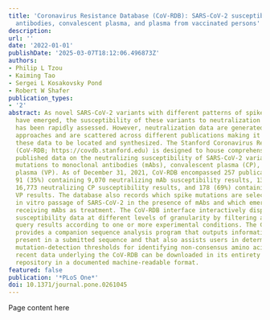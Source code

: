 ```yaml
---
title: 'Coronavirus Resistance Database (CoV-RDB): SARS-CoV-2 susceptibility to monoclonal
  antibodies, convalescent plasma, and plasma from vaccinated persons'
description:
url: ''
date: '2022-01-01'
publishDate: '2025-03-07T18:12:06.496873Z'
authors:
- Philip L Tzou
- Kaiming Tao
- Sergei L Kosakovsky Pond
- Robert W Shafer
publication_types:
- '2'
abstract: As novel SARS-CoV-2 variants with different patterns of spike protein mutations
  have emerged, the susceptibility of these variants to neutralization by antibodies
  has been rapidly assessed. However, neutralization data are generated using different
  approaches and are scattered across different publications making it difficult for
  these data to be located and synthesized. The Stanford Coronavirus Resistance Database
  (CoV-RDB; https://covdb.stanford.edu) is designed to house comprehensively curated
  published data on the neutralizing susceptibility of SARS-CoV-2 variants and spike
  mutations to monoclonal antibodies (mAbs), convalescent plasma (CP), and vaccinee
  plasma (VP). As of December 31, 2021, CoV-RDB encompassed 257 publications including
  91 (35%) containing 9,070 neutralizing mAb susceptibility results, 131 (51%) containing
  16,773 neutralizing CP susceptibility results, and 178 (69%) containing 33,540 neutralizing
  VP results. The database also records which spike mutations are selected during
  in vitro passage of SARS-CoV-2 in the presence of mAbs and which emerge in persons
  receiving mAbs as treatment. The CoV-RDB interface interactively displays neutralizing
  susceptibility data at different levels of granularity by filtering and/or aggregating
  query results according to one or more experimental conditions. The CoV-RDB website
  provides a companion sequence analysis program that outputs information about mutations
  present in a submitted sequence and that also assists users in determining the appropriate
  mutation-detection thresholds for identifying non-consensus amino acids. The most
  recent data underlying the CoV-RDB can be downloaded in its entirety from a GitHub
  repository in a documented machine-readable format.
featured: false
publication: '*PLoS One*'
doi: 10.1371/journal.pone.0261045
---
```


Page content here